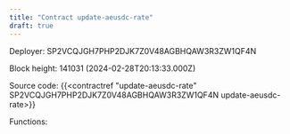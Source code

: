 ```yaml
---
title: "Contract update-aeusdc-rate"
draft: true
---
```

Deployer: SP2VCQJGH7PHP2DJK7Z0V48AGBHQAW3R3ZW1QF4N


 



Block height: 141031 (2024-02-28T20:13:33.000Z)

Source code: {{<contractref "update-aeusdc-rate" SP2VCQJGH7PHP2DJK7Z0V48AGBHQAW3R3ZW1QF4N update-aeusdc-rate>}}

Functions:


